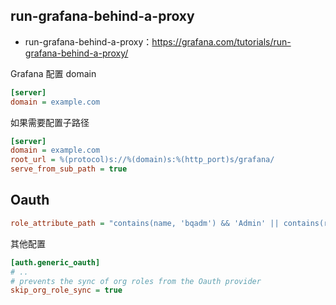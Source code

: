 ## run-grafana-behind-a-proxy

- run-grafana-behind-a-proxy：<https://grafana.com/tutorials/run-grafana-behind-a-proxy/>

Grafana 配置 domain

```ini
[server]
domain = example.com
```

如果需要配置子路径

```ini
[server]
domain = example.com
root_url = %(protocol)s://%(domain)s:%(http_port)s/grafana/
serve_from_sub_path = true
```

## Oauth

```ini
role_attribute_path = "contains(name, 'bqadm') && 'Admin' || contains(roles[*], 'admin') && 'Admin' || contains(roles[*], 'editor') && 'Editor' || 'Viewer'"
```

其他配置

```ini
[auth.generic_oauth]
# ..
# prevents the sync of org roles from the Oauth provider
skip_org_role_sync = true

```

